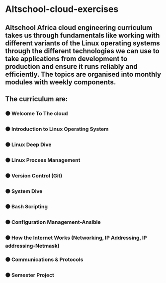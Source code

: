 # Altschool-cloud-exercises

## **Altschool Africa cloud engineering curriculum takes us through fundamentals like working with different variants of the Linux operating systems through the different technologies we can use to take applications from development to production and ensure it runs reliably and efficiently. The topics are organised into monthly modules with weekly components.** 
   
## **The curriculum are:**  
### ⚫ Welcome To The cloud  
### ⚫ Introduction to Linux Operating System   
### ⚫ Linux Deep Dive  
### ⚫ Linux Process Management   
### ⚫ Version Control (Git)  
### ⚫ System Dive  
### ⚫ Bash Scripting  
### ⚫ Configuration Management-Ansible  
### ⚫ How the Internet Works (Networking, IP Addressing, IP addressing-Netmask)  
### ⚫ Communications & Protocols  
### ⚫ Semester Project

